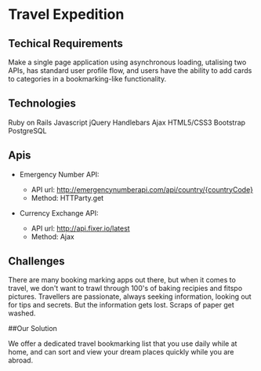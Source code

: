 # Travel Expedition

## Techical Requirements

Make a single page application using asynchronous loading, utalising two APIs, has standard user profile flow, and users have the ability to add cards to categories in a bookmarking-like functionality.

## Technologies

Ruby on Rails
Javascript
jQuery
Handlebars
Ajax
HTML5/CSS3
Bootstrap
PostgreSQL

## Apis

- Emergency Number API: 
   - API url: http://emergencynumberapi.com/api/country/{countryCode}
   - Method: HTTParty.get

- Currency Exchange API: 
    - API url: http://api.fixer.io/latest
    - Method: Ajax

## Challenges

There are many booking marking apps out there, but when it comes to travel, we don't want to trawl through 100's of baking recipies and fitspo pictures. Travellers are passionate, always seeking information, looking out for tips and secrets. But the information gets lost. Scraps of paper get washed.

##Our Solution

We offer a dedicated travel bookmarking list that you use daily while at home, and can sort and view your dream places quickly while you are abroad.
